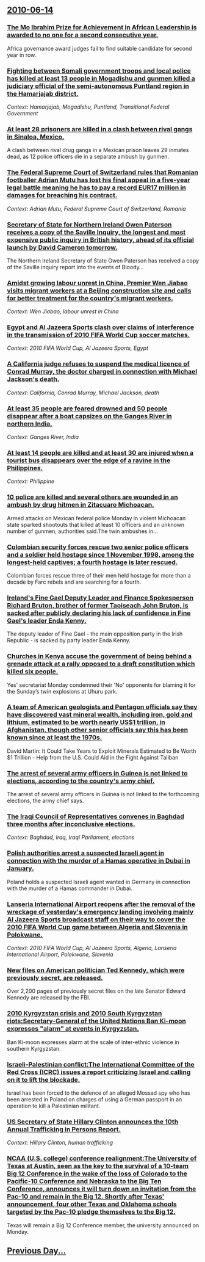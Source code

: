 ## [2010-06-14](/news/2010/06/14/index.md)

### [The Mo Ibrahim Prize for Achievement in African Leadership is awarded to no one for a second consecutive year. ](/news/2010/06/14/the-mo-ibrahim-prize-for-achievement-in-african-leadership-is-awarded-to-no-one-for-a-second-consecutive-year.md)
Africa governance award judges fail to find suitable candidate for second year in row.

### [Fighting between Somali government troops and local police has killed at least 13 people in Mogadishu and gunmen killed a judiciary official of the semi-autonomous Puntland region in the Hamarjajab district. ](/news/2010/06/14/fighting-between-somali-government-troops-and-local-police-has-killed-at-least-13-people-in-mogadishu-and-gunmen-killed-a-judiciary-official.md)
_Context: Hamarjajab, Mogadishu, Puntland, Transitional Federal Government_

### [At least 28 prisoners are killed in a clash between rival gangs in Sinaloa, Mexico. ](/news/2010/06/14/at-least-28-prisoners-are-killed-in-a-clash-between-rival-gangs-in-sinaloa-mexico.md)
A clash between rival drug gangs in a Mexican prison leaves 29 inmates dead, as 12 police officers die in a separate ambush by gunmen.

### [The Federal Supreme Court of Switzerland rules that Romanian footballer Adrian Mutu has lost his final appeal in a five-year legal battle meaning he has to pay a record EUR17 million in damages for breaching his contract.  ](/news/2010/06/14/the-federal-supreme-court-of-switzerland-rules-that-romanian-footballer-adrian-mutu-has-lost-his-final-appeal-in-a-five-year-legal-battle-me.md)
_Context: Adrian Mutu, Federal Supreme Court of Switzerland, Romania_

### [Secretary of State for Northern Ireland Owen Paterson receives a copy of the Saville Inquiry, the longest and most expensive public inquiry in British history, ahead of its official launch by David Cameron tomorrow. ](/news/2010/06/14/secretary-of-state-for-northern-ireland-owen-paterson-receives-a-copy-of-the-saville-inquiry-the-longest-and-most-expensive-public-inquiry.md)
The Northern Ireland Secretary of State Owen Paterson has received a copy of the Saville inquiry report into the events of Bloody&hellip;

### [Amidst growing labour unrest in China, Premier Wen Jiabao visits migrant workers at a Beijing construction site and calls for better treatment for the country's migrant workers. ](/news/2010/06/14/amidst-growing-labour-unrest-in-china-premier-wen-jiabao-visits-migrant-workers-at-a-beijing-construction-site-and-calls-for-better-treatme.md)
_Context: Wen Jiabao, labour unrest in China_

### [Egypt and Al Jazeera Sports clash over claims of interference in the transmission of 2010 FIFA World Cup soccer matches. ](/news/2010/06/14/egypt-and-al-jazeera-sports-clash-over-claims-of-interference-in-the-transmission-of-2010-fifa-world-cup-soccer-matches.md)
_Context: 2010 FIFA World Cup, Al Jazeera Sports, Egypt_

### [A California judge refuses to suspend the medical licence of Conrad Murray, the doctor charged in connection with Michael Jackson's death. ](/news/2010/06/14/a-california-judge-refuses-to-suspend-the-medical-licence-of-conrad-murray-the-doctor-charged-in-connection-with-michael-jackson-s-death.md)
_Context: California, Conrad Murray, Michael Jackson, death_

### [At least 35 people are feared drowned and 50 people disappear after a boat capsizes on the Ganges River in northern India. ](/news/2010/06/14/at-least-35-people-are-feared-drowned-and-50-people-disappear-after-a-boat-capsizes-on-the-ganges-river-in-northern-india.md)
_Context: Ganges River, India_

### [At least 14 people are killed and at least 30 are injured when a tourist bus disappears over the edge of a ravine in the Philippines. ](/news/2010/06/14/at-least-14-people-are-killed-and-at-least-30-are-injured-when-a-tourist-bus-disappears-over-the-edge-of-a-ravine-in-the-philippines.md)
_Context: Philippine_

### [10 police are killed and several others are wounded in an ambush by drug hitmen in Zitacuaro Michoacan. ](/news/2010/06/14/10-police-are-killed-and-several-others-are-wounded-in-an-ambush-by-drug-hitmen-in-zita-cuaro-michoaca-n.md)
Armed attacks on Mexican federal police Monday in violent Michoacan state sparked shootouts that killed at least 10 officers and an unknown number of gunmen, authorities said.The twin ambushes in...

### [Colombian security forces rescue two senior police officers and a soldier held hostage since 1 November 1998, among the longest-held captives; a fourth hostage is later rescued. ](/news/2010/06/14/colombian-security-forces-rescue-two-senior-police-officers-and-a-soldier-held-hostage-since-1-november-1998-among-the-longest-held-captive.md)
Colombian forces rescue three of their men held hostage for more than a decade by Farc rebels and are searching for a fourth.

### [Ireland's Fine Gael Deputy Leader and Finance Spokesperson Richard Bruton, brother of former Taoiseach John Bruton, is sacked after publicly declaring his lack of confidence in Fine Gael's leader Enda Kenny. ](/news/2010/06/14/ireland-s-fine-gael-deputy-leader-and-finance-spokesperson-richard-bruton-brother-of-former-taoiseach-john-bruton-is-sacked-after-publicly.md)
The deputy leader of Fine Gael - the main opposition party in the Irish Republic - is sacked by party leader Enda Kenny.

### [Churches in Kenya accuse the government of being behind a grenade attack at a rally opposed to a draft constitution which killed six people. ](/news/2010/06/14/churches-in-kenya-accuse-the-government-of-being-behind-a-grenade-attack-at-a-rally-opposed-to-a-draft-constitution-which-killed-six-people.md)
Yes&#039; secretariat Monday condemned their &#039;No&#039; opponents for blaming it for the Sunday’s twin explosions at Uhuru park.

### [A team of American geologists and Pentagon officials say they have discovered vast mineral wealth, including iron, gold and lithium, estimated to be worth nearly US$1&nbsp;trillion, in Afghanistan, though other senior officials say this has been known since at least the 1970s. ](/news/2010/06/14/a-team-of-american-geologists-and-pentagon-officials-say-they-have-discovered-vast-mineral-wealth-including-iron-gold-and-lithium-estimat.md)
David Martin: It Could Take Years to Exploit Minerals Estimated to Be Worth $1 Trillion - Help from the U.S. Could Aid in the Fight Against Taliban

### [The arrest of several army officers in Guinea is not linked to elections, according to the country's army chief. ](/news/2010/06/14/the-arrest-of-several-army-officers-in-guinea-is-not-linked-to-elections-according-to-the-country-s-army-chief.md)
The arrest of several army officers in Guinea is not linked to the forthcoming elections, the army chief says.

### [The Iraqi Council of Representatives convenes in Baghdad three months after inconclusive elections. ](/news/2010/06/14/the-iraqi-council-of-representatives-convenes-in-baghdad-three-months-after-inconclusive-elections.md)
_Context: Baghdad, Iraq, Iraqi Parliament, elections_

### [Polish authorities arrest a suspected Israeli agent in connection with the murder of a Hamas operative in Dubai in January. ](/news/2010/06/14/polish-authorities-arrest-a-suspected-israeli-agent-in-connection-with-the-murder-of-a-hamas-operative-in-dubai-in-january.md)
Poland holds a suspected Israeli agent wanted in Germany in connection with the murder of a Hamas commander in Dubai.

### [Lanseria International Airport reopens after the removal of the wreckage of yesterday's emergency landing involving mainly Al Jazeera Sports broadcast staff on their way to cover the 2010 FIFA World Cup game between Algeria and Slovenia in Polokwane. ](/news/2010/06/14/lanseria-international-airport-reopens-after-the-removal-of-the-wreckage-of-yesterday-s-emergency-landing-involving-mainly-al-jazeera-sports.md)
_Context: 2010 FIFA World Cup, Al Jazeera Sports, Algeria, Lanseria International Airport, Polokwane, Slovenia_

### [New files on American politician Ted Kennedy, which were previously secret, are released. ](/news/2010/06/14/new-files-on-american-politician-ted-kennedy-which-were-previously-secret-are-released.md)
Over 2,200 pages of previously secret files on the late Senator Edward Kennedy are released by the FBI.

### [2010 Kyrgyzstan crisis and 2010 South Kyrgyzstan riots:Secretary-General of the United Nations Ban Ki-moon expresses "alarm" at events in Kyrgyzstan. ](/news/2010/06/14/2010-kyrgyzstan-crisis-and-2010-south-kyrgyzstan-riots-psecretary-general-of-the-united-nations-ban-ki-moon-expresses-alarm-at-events-in-k.md)
Ban Ki-moon expresses alarm at the scale of inter-ethnic violence in southern Kyrgyzstan.

### [Israeli-Palestinian conflict:The International Committee of the Red Cross (ICRC) issues a report criticizing Israel and calling on it  to lift the blockade. ](/news/2010/06/14/israeliapalestinian-conflict-pthe-international-committee-of-the-red-cross-icrc-issues-a-report-criticizing-israel-and-calling-on-it-to.md)
Israel has been forced to the defence of an alleged Mossad spy who has been arrested in Poland on charges of using a German passport in an operation to kill a Palestinian militant.

### [US Secretary of State Hillary Clinton announces the 10th Annual Trafficking in Persons Report. ](/news/2010/06/14/us-secretary-of-state-hillary-clinton-announces-the-10th-annual-trafficking-in-persons-report.md)
_Context: Hillary Clinton, human trafficking_

### [NCAA (U.S. college) conference realignment:The University of Texas at Austin, seen as the key to the survival of a 10-team Big 12 Conference in the wake of the loss of Colorado to the Pacific-10 Conference and Nebraska to the Big Ten Conference, announces it will turn down an invitation from the Pac-10 and remain in the Big 12. Shortly after Texas' announcement, four other Texas and Oklahoma schools targeted by the Pac-10 pledge themselves to the Big 12. ](/news/2010/06/14/ncaa-u-s-college-conference-realignment-pthe-university-of-texas-at-austin-seen-as-the-key-to-the-survival-of-a-10-team-big-12-conferenc.md)
Texas will remain a Big 12 Conference member, the university announced on Monday.

## [Previous Day...](/news/2010/06/13/index.md)

